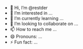 - 👋 Hi, I’m @restder
- 👀 I’m interested in ...
- 🌱 I’m currently learning ...
- 💞️ I’m looking to collaborate on ...
- 📫 How to reach me ...
- 😄 Pronouns: ...
- ⚡ Fun fact: ...

<!---
restder/restder is a ✨ special ✨ repository because its `README.md` (this file) appears on your GitHub profile.
You can click the Preview link to take a look at your changes.
--->
